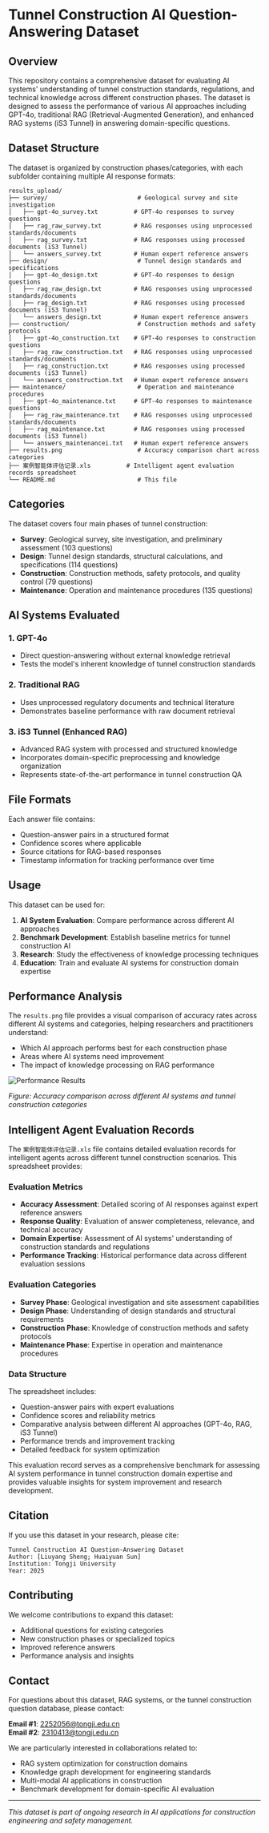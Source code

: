 # Tunnel Construction AI Question-Answering Dataset

## Overview

This repository contains a comprehensive dataset for evaluating AI systems' understanding of tunnel construction standards, regulations, and technical knowledge across different construction phases. The dataset is designed to assess the performance of various AI approaches including GPT-4o, traditional RAG (Retrieval-Augmented Generation), and enhanced RAG systems (iS3 Tunnel) in answering domain-specific questions.

## Dataset Structure

The dataset is organized by construction phases/categories, with each subfolder containing multiple AI response formats:

```
results_upload/
├── survey/                         # Geological survey and site investigation
│   ├── gpt-4o_survey.txt          # GPT-4o responses to survey questions
│   ├── rag_raw_survey.txt         # RAG responses using unprocessed standards/documents
│   ├── rag_survey.txt             # RAG responses using processed documents (iS3 Tunnel)
│   └── answers_survey.txt         # Human expert reference answers
├── design/                         # Tunnel design standards and specifications
│   ├── gpt-4o_design.txt          # GPT-4o responses to design questions
│   ├── rag_raw_design.txt         # RAG responses using unprocessed standards/documents
│   ├── rag_design.txt             # RAG responses using processed documents (iS3 Tunnel)
│   └── answers_design.txt         # Human expert reference answers
├── construction/                   # Construction methods and safety protocols
│   ├── gpt-4o_construction.txt    # GPT-4o responses to construction questions
│   ├── rag_raw_construction.txt   # RAG responses using unprocessed standards/documents
│   ├── rag_construction.txt       # RAG responses using processed documents (iS3 Tunnel)
│   └── answers_construction.txt   # Human expert reference answers
├── maintenance/                    # Operation and maintenance procedures
│   ├── gpt-4o_maintenance.txt     # GPT-4o responses to maintenance questions
│   ├── rag_raw_maintenance.txt    # RAG responses using unprocessed standards/documents
│   ├── rag_maintenance.txt        # RAG responses using processed documents (iS3 Tunnel)
│   └── answers_maintenancei.txt   # Human expert reference answers
├── results.png                     # Accuracy comparison chart across categories
├── 案例智能体评估记录.xls          # Intelligent agent evaluation records spreadsheet
└── README.md                       # This file
```

## Categories

The dataset covers four main phases of tunnel construction:

- **Survey**: Geological survey, site investigation, and preliminary assessment (103 questions)
- **Design**: Tunnel design standards, structural calculations, and specifications (114 questions)
- **Construction**: Construction methods, safety protocols, and quality control (79 questions)
- **Maintenance**: Operation and maintenance procedures (135 questions)

## AI Systems Evaluated

### 1. GPT-4o
- Direct question-answering without external knowledge retrieval
- Tests the model's inherent knowledge of tunnel construction standards

### 2. Traditional RAG
- Uses unprocessed regulatory documents and technical literature
- Demonstrates baseline performance with raw document retrieval

### 3. iS3 Tunnel (Enhanced RAG)
- Advanced RAG system with processed and structured knowledge
- Incorporates domain-specific preprocessing and knowledge organization
- Represents state-of-the-art performance in tunnel construction QA

## File Formats

Each answer file contains:
- Question-answer pairs in a structured format
- Confidence scores where applicable
- Source citations for RAG-based responses
- Timestamp information for tracking performance over time

## Usage

This dataset can be used for:

1. **AI System Evaluation**: Compare performance across different AI approaches
2. **Benchmark Development**: Establish baseline metrics for tunnel construction AI
3. **Research**: Study the effectiveness of knowledge processing techniques
4. **Education**: Train and evaluate AI systems for construction domain expertise

## Performance Analysis

The `results.png` file provides a visual comparison of accuracy rates across different AI systems and categories, helping researchers and practitioners understand:

- Which AI approach performs best for each construction phase
- Areas where AI systems need improvement
- The impact of knowledge processing on RAG performance

![Performance Results](results.png)

*Figure: Accuracy comparison across different AI systems and tunnel construction categories*

## Intelligent Agent Evaluation Records

The `案例智能体评估记录.xls` file contains detailed evaluation records for intelligent agents across different tunnel construction scenarios. This spreadsheet provides:

### Evaluation Metrics
- **Accuracy Assessment**: Detailed scoring of AI responses against expert reference answers
- **Response Quality**: Evaluation of answer completeness, relevance, and technical accuracy
- **Domain Expertise**: Assessment of AI systems' understanding of construction standards and regulations
- **Performance Tracking**: Historical performance data across different evaluation sessions

### Evaluation Categories
- **Survey Phase**: Geological investigation and site assessment capabilities
- **Design Phase**: Understanding of design standards and structural requirements
- **Construction Phase**: Knowledge of construction methods and safety protocols
- **Maintenance Phase**: Expertise in operation and maintenance procedures

### Data Structure
The spreadsheet includes:
- Question-answer pairs with expert evaluations
- Confidence scores and reliability metrics
- Comparative analysis between different AI approaches (GPT-4o, RAG, iS3 Tunnel)
- Performance trends and improvement tracking
- Detailed feedback for system optimization

This evaluation record serves as a comprehensive benchmark for assessing AI system performance in tunnel construction domain expertise and provides valuable insights for system improvement and research development.

## Citation

If you use this dataset in your research, please cite:

```
Tunnel Construction AI Question-Answering Dataset
Author: [Liuyang Sheng; Huaiyuan Sun]
Institution: Tongji University
Year: 2025
```

## Contributing

We welcome contributions to expand this dataset:

- Additional questions for existing categories
- New construction phases or specialized topics
- Improved reference answers
- Performance analysis and insights

## Contact

For questions about this dataset, RAG systems, or the tunnel construction question database, please contact:

**Email #1**: 2252056@tongji.edu.cn  
**Email #2**: 2310413@tongji.edu.cn

We are particularly interested in collaborations related to:
- RAG system optimization for construction domains
- Knowledge graph development for engineering standards
- Multi-modal AI applications in construction
- Benchmark development for domain-specific AI evaluation

---

*This dataset is part of ongoing research in AI applications for construction engineering and safety management.* 